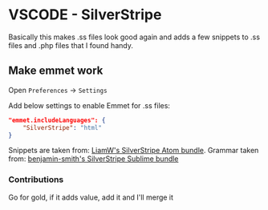 # VSCODE - SilverStripe
Basically this makes .ss files look good again and adds a few snippets to .ss files and .php files that I found handy.

## Make emmet work

Open `Preferences` -> `Settings`

Add below settings to enable Emmet for .ss files:

```json
"emmet.includeLanguages": {
    "SilverStripe": "html"
}
```

Snippets are taken from:
[LiamW's SilverStripe Atom bundle](https://github.com/LiamW/silverstripe-atom).
Grammar taken from:
[benjamin-smith's SilverStripe Sublime bundle](https://github.com/benjamin-smith/sublime-text-silverstripe/blob/master/SilverStripe.tmLanguage)


### Contributions
Go for gold, if it adds value, add it and I'll merge it
